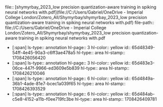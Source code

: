 file:: [shymyrbay_2023_low precision quantization-aware training in spiking neural networks with.pdf](file://C:/Users/Gabriel/OneDrive - Imperial College London/Zotero_All/Shymyrbay/shymyrbay_2023_low precision quantization-aware training in spiking neural networks with.pdf)
file-path:: file://C:/Users/Gabriel/OneDrive - Imperial College London/Zotero_All/Shymyrbay/shymyrbay_2023_low precision quantization-aware training in spiking neural networks with.pdf

- [:span]
  ls-type:: annotation
  hl-page:: 3
  hl-color:: yellow
  id:: 65d48349-54ff-4e45-90a3-c6ff3ae478a5
  hl-type:: area
  hl-stamp:: 1708426056420
- [:span]
  ls-type:: annotation
  hl-page:: 3
  hl-color:: yellow
  id:: 65d483e3-06ce-447f-9966-ed3609e5b839
  hl-type:: area
  hl-stamp:: 1708426210046
- [:span]
  ls-type:: annotation
  hl-page:: 6
  hl-color:: yellow
  id:: 65d4849a-36b1-4ade-81e7-bcec1a039f65
  hl-type:: area
  hl-stamp:: 1708426393529
- [:span]
  ls-type:: annotation
  hl-page:: 6
  hl-color:: yellow
  id:: 65d484ab-c5e8-4152-a11b-f0ee719fc3be
  hl-type:: area
  hl-stamp:: 1708426409781